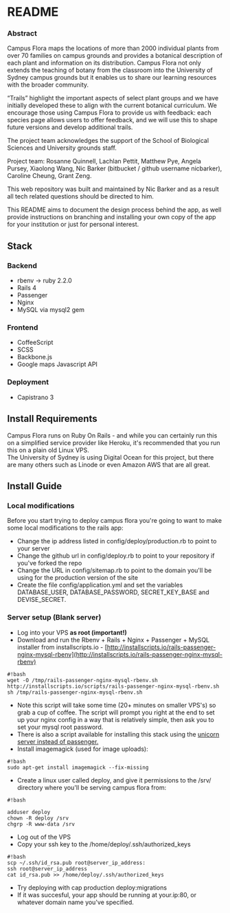 # README #

### Abstract ###
Campus Flora maps the locations of more than 2000 individual plants from over 70 families on campus grounds and provides a botanical description of each plant and information on its distribution. Campus Flora not only extends the teaching of botany from the classroom into the University of Sydney campus grounds but it enables us to share our learning resources with the broader community.

“Trails” highlight the important aspects of select plant groups and we have initially developed these to align with the current botanical curriculum. We encourage those using Campus Flora to provide us with feedback: each species page allows users to offer feedback, and we will use this to shape future versions and develop additional trails.
 
The project team acknowledges the support of the School of Biological Sciences and University grounds staff.
 
Project team:  Rosanne Quinnell, Lachlan Pettit, Matthew Pye, Angela Pursey, Xiaolong Wang, Nic Barker (bitbucket / github username nicbarker), Caroline Cheung, Grant Zeng.
  
This web repository was built and maintained by Nic Barker and as a result all tech related questions should be directed to him.

This README aims to document the design process behind the app, as well provide instructions on branching and installing your own copy of the app for your institution or just for personal interest.  

## Stack
### Backend ###
* rbenv -> ruby 2.2.0
* Rails 4
* Passenger
* Nginx
* MySQL via mysql2 gem

### Frontend ###
* CoffeeScript
* SCSS
* Backbone.js
* Google maps Javascript API

### Deployment ###
* Capistrano 3

## Install Requirements ##
Campus Flora runs on Ruby On Rails - and while you can certainly run this on a simplified service provider like Heroku, it's recommended that you run this on a plain old Linux VPS.  
The University of Sydney is using Digital Ocean for this project, but there are many others such as Linode or even Amazon AWS that are all great.

## Install Guide ##
### Local modifications ###
Before you start trying to deploy campus flora you're going to want to make some local modifications to the rails app:
* Change the ip address listed in config/deploy/production.rb to point to your server
* Change the github url in config/deploy.rb to point to your repository if you've forked the repo
* Change the URL in config/sitemap.rb to point to the domain you'll be using for the production version of the site
* Create the file config/application.yml and set the variables DATABASE_USER, DATABASE_PASSWORD, SECRET_KEY_BASE and DEVISE_SECRET.

### Server setup (Blank server) ###
* Log into your VPS __as root (important!)__
* Download and run the Rbenv + Rails + Nginx + Passenger + MySQL installer from installscripts.io - [http://installscripts.io/rails-passenger-nginx-mysql-rbenv](http://installscripts.io/rails-passenger-nginx-mysql-rbenv)
```
#!bash
wget -O /tmp/rails-passenger-nginx-mysql-rbenv.sh http://installscripts.io/scripts/rails-passenger-nginx-mysql-rbenv.sh
sh /tmp/rails-passenger-nginx-mysql-rbenv.sh
```
* Note this script will take some time (20+ minutes on smaller VPS's) so grab a cup of coffee. The script will prompt you right at the end to set up your nginx config in a way that is relatively simple, then ask you to set your mysql root password.
* There is also a script available for installing this stack using the [unicorn server instead of passenger.](http://www.installscripts.io/scripts/rails-unicorn-nginx-mysql-rbenv)
* Install imagemagick (used for image uploads):
```
#!bash
sudo apt-get install imagemagick --fix-missing
```
* Create a linux user called deploy, and give it permissions to the /srv/ directory where you'll be serving campus flora from:
```
#!bash

adduser deploy
chown -R deploy /srv
chgrp -R www-data /srv

```
* Log out of the VPS
* Copy your ssh key to the /home/deploy/.ssh/authorized_keys
```
#!bash
scp ~/.ssh/id_rsa.pub root@server_ip_address:
ssh root@server_ip_address
cat id_rsa.pub >> /home/deploy/.ssh/authorized_keys
```
* Try deploying with cap production deploy:migrations
* If it was succesful, your app should be running at your.ip:80, or whatever domain name you've specified.